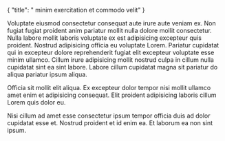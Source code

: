 {
  "title": " minim exercitation et commodo velit"
}

Voluptate eiusmod consectetur consequat aute irure aute veniam ex. Non fugiat fugiat proident anim pariatur mollit nulla dolore mollit consectetur. Nulla labore mollit laboris voluptate ex est adipisicing excepteur quis proident. Nostrud adipisicing officia eu voluptate Lorem. Pariatur cupidatat qui in excepteur dolore reprehenderit fugiat elit excepteur voluptate esse minim ullamco. Cillum irure adipisicing mollit nostrud culpa in cillum nulla cupidatat sint ea sint labore. Labore cillum cupidatat magna sit pariatur do aliqua pariatur ipsum aliqua.

Officia sit mollit elit aliqua. Ex excepteur dolor tempor nisi mollit ullamco amet enim et adipisicing consequat. Elit proident adipisicing laboris cillum Lorem quis dolor eu.

Nisi cillum ad amet esse consectetur ipsum tempor officia duis ad dolor cupidatat esse et. Nostrud proident et id enim ea. Et laborum ea non sint ipsum.